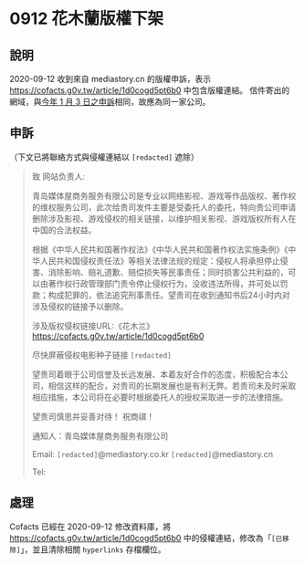 # 0912 花木蘭版權下架

## 說明
2020-09-12 收到來自 mediastory.cn 的版權申訴，表示 https://cofacts.g0v.tw/article/1d0cogd5pt6b0 中包含版權連結。
信件寄出的網域，與[今年 1 月 3 日之申訴](https://github.com/cofacts/takedowns/blob/master/2020/0103-ipman4.md)相同，故應為同一家公司。

## 申訴

（下文已將聯絡方式與侵權連結以 `[redacted]` 遮除）

> 致 网站负责人:
>
>    青岛媒体屋商务服务有限公司是专业以网络影视、游戏等作品版权、著作权的维权服务公司，此次给贵司发件主要是受委托人的委托，特向贵公司申请删除涉及影视、游戏侵权的相关链接，以维护相关影视、游戏版权所有人在中国的合法权益。
>
>    根据《中华人民共和国著作权法》《中华人民共和国著作权法实施条例》《中华人民共和国侵权责任法》等相关法律法规的规定：侵权人将承担停止侵害、消除影响、赔礼道歉、赔偿损失等民事责任；同时损害公共利益的，可以由著作权行政管理部门责令停止侵权行为，没收违法所得，并可处以罚款；构成犯罪的，依法追究刑事责任。望贵司在收到通知书后24小时内对涉及侵权的链接予以删除。
> 
> 涉及版权侵权链接URL:《花木兰》
> https://cofacts.g0v.tw/article/1d0cogd5pt6b0
>
> 尽快屏蔽侵权电影种子链接
> `[redacted]`
>
>    望贵司着眼于公司信誉及长远发展、本着友好合作的态度，积极配合本公司，相信这样的配合，对贵司的长期发展也是有利无弊。若贵司未及时采取相应措施，本公司将在必要时根据委托人的授权采取进一步的法律措施。
>
>    望贵司慎思并妥善对待！
> 祝商祺！
>
> 通知人：青岛媒体屋商务服务有限公司
>
> Email: `[redacted]`@mediastory.co.kr
>     `[redacted]`@mediastory.cn
>
> Tel: <redacted>

## 處理
Cofacts 已經在 2020-09-12 修改資料庫，將 https://cofacts.g0v.tw/article/1d0cogd5pt6b0 中的侵權連結，修改為「`[已移除]`」，並且清除相關 `hyperlinks` 存檔欄位。
